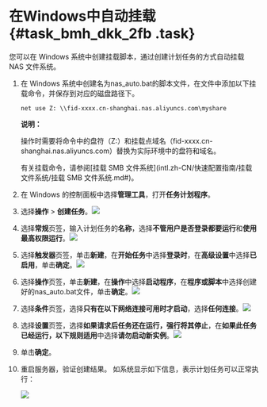 # 在Windows中自动挂载 {#task_bmh_dkk_2fb .task}

您可以在 Windows 系统中创建挂载脚本，通过创建计划任务的方式自动挂载 NAS 文件系统。

1.  在 Windows 系统中创建名为nas\_auto.bat的脚本文件，在文件中添加以下挂载命令，并保存到对应的磁盘路径下。 

    ``` {#codeblock_1lb_vn4_hmu}
    net use Z: \\fid-xxxx.cn-shanghai.nas.aliyuncs.com\myshare 
    ```

    **说明：** 

    操作时需要将命令中的盘符（Z:）和挂载点域名（fid-xxxx.cn-shanghai.nas.aliyuncs.com）替换为实际环境中的盘符和域名。

    有关挂载命令，请参阅[挂载 SMB 文件系统](intl.zh-CN/快速配置指南/挂载文件系统/挂载 SMB 文件系统.md#)。

2.  在 Windows 的控制面板中选择**管理工具**，打开**任务计划程序**。
3.  选择**操作** \> **创建任务**。![](http://static-aliyun-doc.oss-cn-hangzhou.aliyuncs.com/assets/img/21507/155808582412128_zh-CN.png)


4.  选择**常规**页签，输入计划任务的**名称**，选择**不管用户是否登录都要运行**和**使用最高权限运行**。![](http://static-aliyun-doc.oss-cn-hangzhou.aliyuncs.com/assets/img/21507/155808582412129_zh-CN.png)


5.  选择**触发器**页签，单击**新建**，在**开始任务**中选择**登录时**，在**高级设置**中选择**已启用**，单击**确定**。![](http://static-aliyun-doc.oss-cn-hangzhou.aliyuncs.com/assets/img/21507/155808582412130_zh-CN.png)


6.  选择**操作**页签，单击**新建**，在**操作**中选择**启动程序**，在**程序或脚本**中选择创建好的nas\_auto.bat文件，单击**确定**。![](http://static-aliyun-doc.oss-cn-hangzhou.aliyuncs.com/assets/img/21507/155808582412131_zh-CN.png)


7.  选择**条件**页签，选择**只有在以下网络连接可用时才启动**，选择**任何连接**。![](http://static-aliyun-doc.oss-cn-hangzhou.aliyuncs.com/assets/img/21507/155808582412132_zh-CN.png)


8.  选择**设置**页签，选择**如果请求后任务还在运行，强行将其停止**，在**如果此任务已经运行，以下规则适用**中选择**请勿启动新实例**。![](http://static-aliyun-doc.oss-cn-hangzhou.aliyuncs.com/assets/img/21507/155808582512133_zh-CN.png)


9.  单击**确定**。
10. 重启服务器，验证创建结果。 如系统显示如下信息，表示计划任务可以正常执行：

    ![](http://static-aliyun-doc.oss-cn-hangzhou.aliyuncs.com/assets/img/21507/155808582512134_zh-CN.png)


